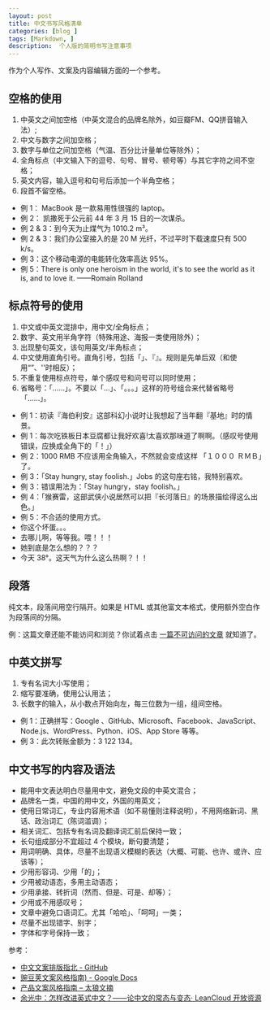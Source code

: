 ```yaml
---
layout: post
title: 中文书写风格清单
categories: [blog ]
tags: [Markdown, ]
description:  个人版的简明书写注意事项
---
```


作为个人写作、文案及内容编辑方面的一个参考。

## 空格的使用

1. 中英文之间加空格（中英文混合的品牌名除外，如豆瓣FM、QQ拼音输入法）;
2. 中文与数字之间加空格；
3. 数字与单位之间加空格（气温、百分比计量单位等除外）；
4. 全角标点（中文输入下的逗号、句号、冒号、顿号等）与其它字符之间不空格；
5. 英文内容，输入逗号和句号后添加一个半角空格；
6. 段首不留空格。
 
* 例 1： MacBook 是一款易用性很强的 laptop。
* 例 2： 凯撒死于公元前 44 年 3 月 15 日的一次谋杀。
* 例 2 & 3：到今天为止煤气为 1010.2 m³。
* 例 2 & 3：我们办公室接入的是 20 M 光纤，不过平时下载速度只有 500 k/s。
* 例 3：这个移动电源的电能转化效率高达 95%。
* 例 5：There is only one heroism in the world, it's to see the world as it is, and to love it. ——Romain Rolland

## 标点符号的使用

1. 中文或中英文混排中，用中文/全角标点；
2. 数字、英文用半角字符（特殊用途、海报一类使用除外）；
3. 出现整句英文，该句用英文/半角标点；
4. 中文使用直角引号。直角引号，包括「」、『』。规则是先单后双（和使用“”、''时相反）；
5. 不重复使用标点符号，单个感叹号和问号可以同时使用；
6. 省略号：「……」。不要以「…」、「。。。」这样的符号组合来代替省略号「……」。

* 例 1：初读『海伯利安』这部科幻小说时让我想起了当年翻『基地』时的情景。
* 例 1：每次吃铁板日本豆腐都让我好欢喜!太喜欢那味道了啊啊。（感叹号使用错误，应换成全角下的「！」）
* 例 2：1000 RMB 不应该用全角输入，不然就会变成这样 「１０００ ＲＭＢ」了。
* 例 3：「Stay hungry, stay foolish.」Jobs 的这句座右铭，我特别喜欢。
* 例 3：错误用法为：「Stay hungry，stay foolish。」
* 例 4：「猴赛雷，这部武侠小说居然可以把『长河落日』的场景描绘得这么出色。」
* 例 5：不合适的使用方式。
 * 你这个坏蛋。。。 
 * 去哪儿啊，等等我。喂！！！  
 * 她到底是怎么想的？？？  
 * 今天 38°。这天气为什么这么热啊？！！  

## 段落

纯文本，段落间用空行隔开。如果是 HTML 或其他富文本格式，使用额外空白作为段落间的分隔。

例：这篇文章还能不能访问和浏览？你试着点击 [一篇不可访问的文章](http://www.google.com) 就知道了。

## 中英文拼写

1. 专有名词大小写使用；
2. 缩写要准确，使用公认用法；
3. 长数字的输入，从小数点开始向左，每三位数为一组，组间空格。

* 例 1：正确拼写：Google
、GitHub、Microsoft、Facebook、JavaScript、Node.js、WordPress、Python、iOS、App Store 等等。
* 例 3：此次转账金额为：3 122 134。

## 中文书写的内容及语法

* 能用中文表达明白尽量用中文，避免文段的中英文混合；
* 品牌名一类，中国的用中文，外国的用英文；
* 使用日常词汇，专业内容用术语（如不易懂则注释说明），不用网络新词、黑话、政治词汇（陈词滥调）；
* 相关词汇、包括专有名词及翻译词汇前后保持一致；
* 长句组成部分不宜超过 4 个模块，断句要清楚；
* 用词明确、具体，尽量不出现语义模糊的表达（大概、可能、也许、或许、应该等）；
* 少用形容词、少用「的」；
* 少用被动语态，多用主动语态；
* 少用承接、转折词（然而、但是、可是、却等）；
* 少用或不用感叹号；
* 文章中避免口语词汇。尤其「哈哈」、「呵呵」一类；
* 尽量不出现错字、别字；
* 字体和字号保持一致；

参考：

* [中文文案排版指北 - GitHub](https://github.com/sparanoid/chinese-copywriting-guidelines)
* [豌豆荚文案风格指南) - Google Docs](https://docs.google.com/document/d/1R8lMCPf6zCD5KEA8ekZ5knK77iw9J-vJ6vEopPemqZM/edit)
* [产品文案风格指南 – 太狼文摘](http://www.hoowolf.net/2014/12/05/product-copyright-style-guidelines/)
* [余光中：怎样改进英式中文？——论中文的常态与变态· LeanCloud 开放资源](https://open.leancloud.cn/improve-chinese.html)